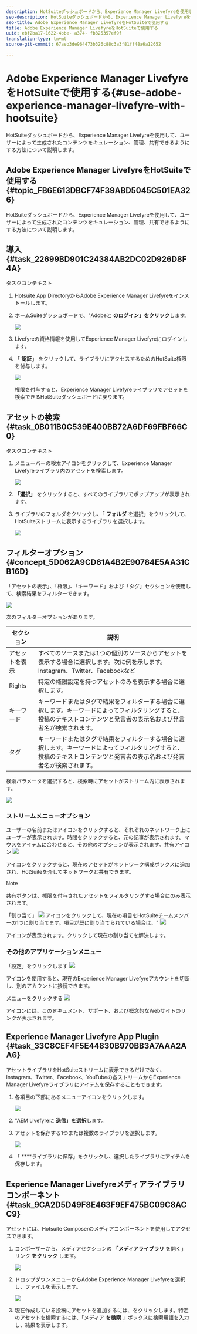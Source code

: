 ```yaml
---
description: HotSuiteダッシュボードから、Experience Manager Livefyreを使用して、ユーザーによって生成されたコンテンツをキュレーション、管理、共有できるようにする方法について説明します。
seo-description: HotSuiteダッシュボードから、Experience Manager Livefyreを使用して、ユーザーによって生成されたコンテンツをキュレーション、管理、共有できるようにする方法について説明します。
seo-title: Adobe Experience Manager LivefyreをHotSuiteで使用する
title: Adobe Experience Manager LivefyreをHotSuiteで使用する
uuid: ebf2ba17-1622-4bbe- a374- fb325357ef9f
translation-type: tm+mt
source-git-commit: 67aeb3de964473b326c88c3a3f81ff48a6a12652

---
```



# Adobe Experience Manager LivefyreをHotSuiteで使用する{#use-adobe-experience-manager-livefyre-with-hootsuite}

HotSuiteダッシュボードから、Experience Manager Livefyreを使用して、ユーザーによって生成されたコンテンツをキュレーション、管理、共有できるようにする方法について説明します。

## Adobe Experience Manager LivefyreをHotSuiteで使用する {#topic_FB6E613DBCF74F39ABD5045C501EA326}

HotSuiteダッシュボードから、Experience Manager Livefyreを使用して、ユーザーによって生成されたコンテンツをキュレーション、管理、共有できるようにする方法について説明します。

## 導入 {#task_22699BD901C24384AB2DC02D926D8F4A}

タスクコンテキスト

1. Hotsuite App DirectoryからAdobe Experience Manager Livefyreをインストールします。

1. ホームSuiteダッシュボードで、&quot;Adobeと **のログイン」をクリック**します。

   ![](assets/hootsuite-login.png)

1. Livefyreの資格情報を使用してExperience Manager Livefyreにログインします。
1. 「 **認証」** をクリックして、ライブラリにアクセスするためのHotSuite権限を付与します。

   ![](assets/hootsuite-authorize.png)

   権限を付与すると、Experience Manager Livefyreライブラリでアセットを検索できるHotSuiteダッシュボードに戻ります。

## アセットの検索 {#task_0B011B0C539E400BB72A6DF69FBF66C0}

タスクコンテキスト

1. メニューバーの検索アイコンをクリックして、Experience Manager Livefyreライブラリ内のアセットを検索します。

   ![](assets/hootsuite-search.png)

1. **「選択」** をクリックすると、すべてのライブラリでポップアップが表示されます。
1. ライブラリのフォルダをクリックし、「 **フォルダ** を選択」をクリックして、HotSuiteストリームに表示するライブラリを選択します。

   ![](assets/hootsuite-select.png)

## フィルターオプション {#concept_5D062A9CD61A4B2E90784E5AA31CB16D}

「アセットの表示」、「権限」、「キーワード」および「タグ」セクションを使用して、検索結果をフィルターできます。

![](assets/hootsuite-filters.png)

次のフィルターオプションがあります。

| セクション | 説明 |
|--- |--- |
| アセットを表示 | すべてのソースまたは1つの個別のソースからアセットを表示する場合に選択します。次に例を示します。Instagram、Twitter、Facebookなど |
| Rights | 特定の権限設定を持つアセットのみを表示する場合に選択します。 |
| キーワード | キーワードまたはタグで結果をフィルターする場合に選択します。キーワードによってフィルタリングすると、投稿のテキストコンテンツと発言者の表示名および発言者名が検索されます。 |
| タグ | キーワードまたはタグで結果をフィルターする場合に選択します。キーワードによってフィルタリングすると、投稿のテキストコンテンツと発言者の表示名および発言者名が検索されます。 |

検索パラメータを選択すると、検索時にアセットがストリーム内に表示されます。

![](assets/hootsuite-stream.png)

### ストリームメニューオプション

ユーザーの名前またはアイコンをクリックすると、それぞれのネットワーク上にユーザーが表示されます。時間をクリックすると、元の記事が表示されます。マウスをアイテムに合わせると、その他のオプションが表示されます。共有アイコン ![](assets/share.png)

アイコンをクリックすると、現在のアセットがネットワーク構成ボックスに追加され、HotSuiteを介してネットワークと共有できます。

>[!NOTE]
>
>共有ボタンは、権限を付与されたアセットをフィルタリングする場合にのみ表示されます。

「割り当て」 ![](assets/assign.png) アイコンをクリックして、現在の項目をHotSuiteチームメンバーの1つに割り当てます。項目が既に割り当てられている場合は、&quot; ![](assets/resolve.png)

アイコンが表示されます。クリックして現在の割り当てを解決します。

### その他のアプリケーションメニュー

「設定」をクリックします ![](assets/settings.png)

アイコンを使用すると、現在のExperience Manager Livefyreアカウントを切断し、別のアカウントに接続できます。

メニューをクリックする ![](assets/menu.png)

アイコンには、このドキュメント、サポート、および概念的なWebサイトのリンクが表示されます。

## Experience Manager Livefyre App Plugin {#task_33C8CEF4F5E44830B970BB3A7AAA2AA6}

アセットライブラリをHotSuiteストリームに表示できるだけでなく、Instagram、Twitter、Facebook、YouTubeの各ストリームからExperience Manager Livefyreライブラリにアイテムを保存することもできます。

1. 各項目の下部にあるメニューアイコンをクリックします。

   ![](assets/hootsuite-menu-icon.png)

1. &quot;AEM Livefyreに **送信」を選択**します。
1. アセットを保存する1つまたは複数のライブラリを選択します。

   ![](assets/hootsuite-save.png)

1. 「 ****ライブラリに保存」をクリックし、選択したライブラリにアイテムを保存します。

## Experience Manager Livefyreメディアライブラリコンポーネント {#task_9CA2D5D49F8E463F9EF475BC09C8ACC9}

アセットには、Hotsuite Composerのメディアコンポーネントを使用してアクセスできます。

1. コンポーザーから、メディアセクションの **「メディアライブラリ** を開く」リンク **をクリック** します。

   ![](assets/hootsuite-open-media-library.png)

1. ドロップダウンメニューからAdobe Experience Manager Livefyreを選択し、ファイルを表示します。

   ![](assets/hootsuite-aem-files.png)

1. 現在作成している投稿にアセットを追加するには、をクリックします。特定のアセットを検索するには、「メディア **を検索** 」ボックスに検索用語を入力し、結果を表示します。
